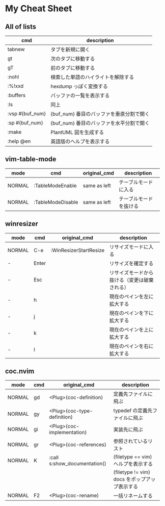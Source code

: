 # My Cheat Sheet

## All of lists

| cmd               | description                                  |
|-------------------|----------------------------------------------|
| tabnew            | タブを新規に開く                             |
| gt                | 次のタブに移動する                           |
| gT                | 前のタブに移動する                           |
| :nohl             | 検索した単語のハイライトを解除する           |
| :%!xxd            | hexdump っぽく変換する                       |
| :buffers          | バッファの一覧を表示する                     |
| :ls               | 同上                                         |
| :vsp #{buf_num}   | {buf_num} 番目のバッファを垂直分割で開く     |
| :sp #{buf_num}    | {buf_num} 番目のバッファを水平分割で開く     |
| :make             | PlantUML 図を生成する                        |
| :help @en         | 英語版のヘルプを表示する                     |

## vim-table-mode

| mode   | cmd               | original_cmd | description            |
|--------|-------------------|--------------|------------------------|
| NORMAL | :TableModeEnable  | same as left | テーブルモードに入る   |
| NORMAL | :TableModeDisable | same as left | テーブルモードを抜ける |

## winresizer

| mode   | cmd   | original_cmd           | description                                  |
|--------|-------|------------------------|----------------------------------------------|
| NORMAL | C-e   | :WinResizerStartResize | リサイズモードに入る                         |
| -      | Enter |                        | リサイズを確定する                           |
| -      | Esc   |                        | リサイズモードから抜ける（変更は破棄される） |
| -      | h     |                        | 現在のペインを左に拡大する                   |
| -      | j     |                        | 現在のペインを下に拡大する                   |
| -      | k     |                        | 現在のペインを上に拡大する                   |
| -      | l     |                        | 現在のペインを右に拡大する                   |

## coc.nvim

| mode   | cmd | original_cmd                 | description                                   |
|--------|-----|------------------------------|-----------------------------------------------|
| NORMAL | gd  | \<Plug>(coc-definition)      | 定義先ファイルに飛ぶ                          |
| NORMAL | gy  | \<Plug>(coc-type-definition) | typedef の定義先ファイルに飛ぶ                |
| NORMAL | gi  | \<Plug>(coc-implementation)   | 実装先に飛ぶ                                  |
| NORMAL | gr  | \<Plug>(coc-references)       | 参照されているリスト                          |
| NORMAL | K   | :call s:show_documentation() | (filetype == vim) ヘルプを表示する            |
|        |     |                              | (filetype != vim) docs をポップアップ表示する |
| NORMAL | F2  | \<Plug>(coc-rename)           | 一括リネームする                              |

